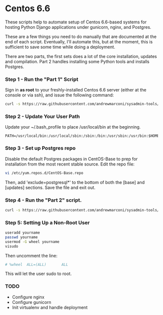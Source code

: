 # Centos 6.6

These scripts help to automate setup of Centos 6.6-based systems for hosting Python Django applications under gunicorn, nginx, and Postgres.

These are a few things you need to do manually that are documented at the end of each script. Eventually, I'll automate this, but at the moment, this is sufficient to save some time while doing a deployment.

There are two parts, the first sets does a lot of the core installation, updates and compilation. Part 2 handles installing some Python tools and installs Postgres.


### Step 1 - Run the "Part 1" Script
Sign in **as root** to your freshly-installed Centos 6.6 server (either at the console or via ssh), and issue the following command:

```bash
curl -s https://raw.githubusercontent.com/andrewmarconi/sysadmin-tools/master/centos-6.6/setup-part1.sh | bash
```


### Step 2 - Update Your User Path
Update your ~/.bash_profile to place /usr/local/bin at the beginning.

    PATH=/usr/local/bin:/usr/local/sbin:/sbin:/bin:/usr/sbin:/usr/bin:$HOME/bin


### Step 3 - Set up Postgres repo
Disable the default Postgres packages in CentOS-Base to prep for installation from the most recent stable source. Edit the repo file:
```bash
vi /etc/yum.repos.d/CentOS-Base.repo
```
Then, add 'exclude=postgresql*' to the bottom of both the [base] and [updates] sections. Save the file and exit out.

### Step 4 - Run the "Part 2" script.
```bash
curl -s https://raw.githubusercontent.com/andrewmarconi/sysadmin-tools/master/centos-6.6/setup-part2.sh | bash
```


### Step 5: Setting Up a Non-Root User

```bash
useradd yourname
passwd yourname
usermod -G wheel yourname
visudo
```

Then uncomment the line:
```bash
# %wheel  ALL=(ALL)       ALL
```
This will let the user sudo to root.


### TODO
* Configure nginx
* Configure gunicorn
* Init virtualenv and handle deployment

